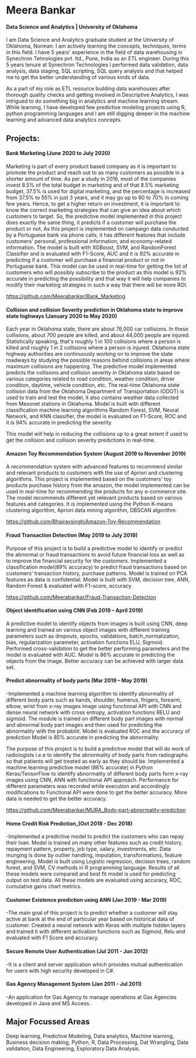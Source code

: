 # Meera Bankar
#### Data Science and Analytics | University of Oklahoma

I am Data Science and Analytics graduate student at the University of Oklahoma, Norman. I am actively learning the concepts, techniques, terms in this field. I have 5 years' experience in the field of data warehousing in Synechron Tehnologies pvt. ltd., Pune, India as an ETL engineer. During this 5 years tenure at Synechron Technologies I performed data validation, data analysis, data staging, SQL scripting, SQL query analysis and that helped me to get the better understanding of various kinds of data.

As a part of my role as ETL resource building data warehouses after thorough quality checks and getting involved in Descriptive Analytics, I was intrigued to do something big in analytics and machine learning stream. While learning, I have developed few predictive modeling projects using R, python programming languages and I am still digging deeper in the machine learning and advanced data analytics concepts.



## Projects:

#### Bank Marketing (June 2020 to July 2020)

Marketing is part of every product based company as it is important to promote the product and reach out to as many customers as possible in a shorter amount of time. As per a study in 2016, most of the companies invest 8.5% of the total budget in marketing and of that 8.5% marketing budget, 37.5% is used for digital marketing, and the percentage is increased from 37.5% to 55% in just 3 years, and it may go up to 60 to 70% in coming few years. Hence, to get a higher return on investment, it is important to know the correct marketing strategies that can give an idea about which customers to target. 
So, the predictive model implemented in this project does exactly the same thing, it predicts if a customer will purchase the product or not. As this project is implemented on campaign data conducted by a Portuguese bank via phone calls, it has different features that include customers' personal, professional information, and economy-related information. The model is built with XGBoost, SVM, and RandomForest Classifier and is evaluated with F1-Score, AUC and it is 92% accurate in predicting if a customer will purchase a financial product or not in Portuguese bank.
This model can be used in real-time for getting the list of customers who will possibly subscribe to the product as this model is 92% accurate in predicting the possibility and that way it will help companies to modify their marketing strategies in such a way that there will be more ROI.

https://github.com/Meerabankar/Bank_Marketing




#### Collision and collision Severity prediction in Oklahoma state to improve state highways (January 2020 to May 2020)

Each year in Oklahoma state, there are about 76,000 car collisions. In these collisions, about 700 people are killed, and about 44,000 people are injured. Statistically speaking, that's roughly 1 in 100 collisions where a person is killed and roughly 1 in 2 collisions where a person is injured. Oklahoma state highway authorities are continuously working on to improve the state roadways by studying the possible reasons behind collisions in areas where maximum collisions are happening. 
The predictive model implemented predicts the collisions and collision severity in Oklahoma state based on various categories related to road condition, weather condition, driver condition, daytime, vehicle condition, etc. The real-time Oklahoma state collision data from the Oklahoma Department of Transportation (ODOT) is used to train and test the model, it also contains weather data collected from Mesonet stations in Oklahoma. Model is built with different classification machine learning algorithms Random Forest, SVM, Neural Network, and KNN classifier, the model is evaluated on F1-Score, ROC and it is 94% accurate in predicting the severity. 

This model will help in reducing the collisions up to a great extent if used to get the collision and collision severity predictions in real-time.




#### Amazon Toy Recommendation System (August 2019 to November 2019)

A recommendation system with advanced features to recommend similar and relevant products to customers with the use of Apriori and clustering algorithms. This project is implemented based on the customers' toy products purchase history from the amazon, the model implemented can be used in real-time for recommending the products for any e-commerce site. The model recommends different yet relevant products based on various features and categories. It is implemented using the Python K-means clustering algorithm, Apriori data mining algorithm, DBSCAN algorithm.

https://github.com/Bhairavsingh/Amazon-Toy-Recommendation



#### Fraud Transaction Detection (May 2019 to July 2019)

Purpose of this project is to build a predictive model to identify or predict the abnormal or fraud transactions to avoid future financial loss as well as to improve the financial security for the customers. Implemented a classification model(89% accuracy) to predict fraud transactions based on customers’ transaction history, purchase patterns. Model is trained on PCA features as data is confidential. Model is built with SVM, decision tree, ANN, Random Forest & evaluated with F1-score, accuracy. 

https://github.com/Meerabankar/Fraud-Transaction-Detection




#### Object identification using CNN (Feb 2019 – April 2019)
A predictive model to identify objects from images is built using CNN, deep learning and trained on various object images with different training parameters such as dropouts, epochs, validations, batch_normalization, bias, regularization parameter, activation functions ELU, Sigmoid. Performed cross-validation to get the better performing parameters and the model is evaluated with AUC. Model is 86% accurate in predicting the objects from the image. 
Better accuracy can be achieved with larger data set.



#### Predict abnormality of body parts (Mar 2019 – May 2019)

-Implemented a machine learning algorithm to identify abnormality of different body parts such as hands, shoulder, humerus, fingers, forearm, elbow, wrist from x-ray images image using functional API with CNN and dense neural network with cross entropy, activation functions RELU and sigmoid. The module is trained on different body part images with normal and abnormal body part images and then used for predicting the abnormality with the probabilit. Model is evaluated ROC and the accuracy of prediction Model is 85% accurate in predicting the abnormality.

The purpose of this project is to build a predictive model that will do work of radiologists i.e.e to identify the abnormality of body parts from radiographs so that patients will get treated as early as they should be.  Implemented a machine learning predictive model (86% accurate) in Python Keras/TensorFlow to identify abnormality of different body parts form x-ray images using CNN, ANN with functional API approach. Performance for different parameters was recorded while execution and accordingly modifications to Functional API were done to get the better accuracy. More data is needed to get the better accuracy.

https://github.com/Meerabankar/MURA_Body-part-abnormality-prediction



#### Home Credit Risk Prediction_(Oct 2018 - Dec 2018)

-Implemented a predictive model to predict the customers who can repay their loan. Model is trained on many other features such as credit history, repayment pattern, property, job type, salary, investments, etc. Data munging is done by outlier handling, imputation, transformations, feature engineering. Model is built using Logistic regression, decision trees, random forest, and SVM, CV methods in R programming language. Results of all these models were compared and best fit model is used for predicting output on test data. All these models are evaluated using accuracy, ROC, cumulative gains chart metrics.




#### Customer Existence prediction using ANN (Jan 2019 - Mar 2019)

-The main goal of this project is to predict whether a customer will stay active at bank at the end of particular year based on historical data of customer. Created a neural network with Keras with multiple hidden layers and trained it with different activation functions such as Sigmoid, Relu and evaluated with F1 Score and accuracy.




#### Secure Remote User Authentication (Jul 2011 - Jun 2012)

-It is a client and server application which provides mutual authentication for users with high security developed in C#. 




#### Gas Agency Management System (Jan 2011 - Jul 2011)

-An application for Gas Agency to manage operations at Gas Agencies developed in Java and MS Access.




## Major Focussed Areas 
Deep learning, Predictive Modeling, Data analytics, Machine learning, Business decision making, Python, R, Data Processing, Dat Wrangling, Data validation, Data Engineering, Exploratory Data Analysis.
